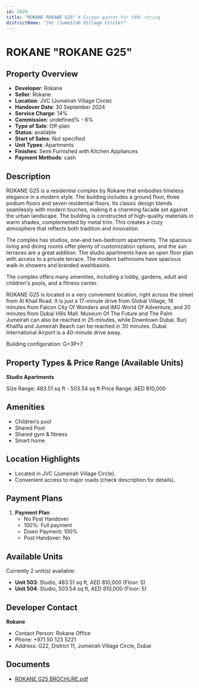 ```yaml
---
id: 2820
title: "ROKANE ROKANE G25" # Escape quotes for YAML string
districtName: "JVC (Jumeirah Village Circle)"
---
```


# ROKANE "ROKANE G25"

## Property Overview
- **Developer**: Rokane
- **Seller**: Rokane
- **Location**: JVC (Jumeirah Village Circle)
- **Handover Date**: 30 September 2024
- **Service Charge**: 14%
- **Commission**: undefined% - 6%
- **Type of Sale**: Off-plan
- **Status**: available
- **Start of Sales**: Not specified
- **Unit Types**: Apartments
- **Finishes**: Semi Furnished with Kitchen Appliances
- **Payment Methods**: cash

## Description
ROKANE G25 is a residential complex by Rokane that embodies timeless elegance in a modern style. The building includes a ground floor, three podium floors and seven residential floors. Its classic design blends seamlessly with modern touches, making it a charming facade set against the urban landscape. The building is constructed of high-quality materials in warm shades, complemented by metal trim. This creates a cozy atmosphere that reflects both tradition and innovation.

The complex has studios, one-and two-bedroom apartments. The spacious living and dining rooms offer plenty of customization options, and the sun terraces are a great addition. The studio apartments have an open floor plan with access to a private terrace. The modern bathrooms have spacious walk-in showers and branded washbasins.

The complex offers many amenities, including a lobby, gardens, adult and children's pools, and a fitness center.

ROKANE G25 is located in a very convenient location, right across the street from Al Khail Road. It is just a 17-minute drive from Global Village, 18 minutes from Falcon City Of Wonders and IMG World Of Adventure, and 20 minutes from Dubai Hills Mall. Museum Of The Future and The Palm Jumeirah can also be reached in 25 minutes, while Downtown Dubai, Burj Khalifa and Jumeirah Beach can be reached in 30 minutes. Dubai International Airport is a 40-minute drive away.

Building configuration: G+3P+7

## Property Types & Price Range (Available Units)
**Studio Apartments**

Size Range: 483.51 sq ft - 503.54 sq ft
Price Range: AED 810,000

## Amenities
- Children’s pool
- Shared Pool
- Shared gym & fitness
- Smart home

## Location Highlights
- Located in JVC (Jumeirah Village Circle).
- Convenient access to major roads (check description for details).

## Payment Plans
1. **Payment Plan**
   - No Post Handover
   - 100%: Full payment
   - Down Payment: 100%
   - Post Handover: No

## Available Units
Currently 2 unit(s) available:
- **Unit 503**: Studio, 483.51 sq ft, AED 810,000 (Floor: 5)
- **Unit 504**: Studio, 503.54 sq ft, AED 810,000 (Floor: 5)

## Developer Contact
**Rokane**
- Contact Person: Rokane Office
- Phone: +971 50 123 5221
- Address: G22, District 11, Jumeirah Village Circle, Dubai

## Documents
- [ROKANE G25 BROCHURE.pdf](https://cdn.geniemap.net/2024/08/15/92QfK8eJa0f268jLV6FpexVocUN5isbUu775RFDC.pdf)
